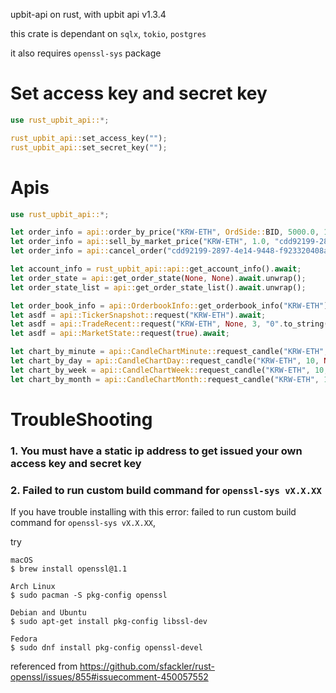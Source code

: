 upbit-api on rust, with upbit api v1.3.4

this crate is dependant on `sqlx`, `tokio`, `postgres`

it also requires `openssl-sys` package

# Set access key and secret key
```rust
use rust_upbit_api::*;

rust_upbit_api::set_access_key("");
rust_upbit_api::set_secret_key("");
```

# Apis
```rust
use rust_upbit_api::*;

let order_info = api::order_by_price("KRW-ETH", OrdSide::BID, 5000.0, 1_435_085.0, OrdType::LIMIT, None).await.unwrap();
let order_info = api::sell_by_market_price("KRW-ETH", 1.0, "cdd92199-2897-4e14-9448-f923320408ad").await;
let order_info = api::cancel_order("cdd92199-2897-4e14-9448-f923320408ad").await;

let account_info = rust_upbit_api::api::get_account_info().await;
let order_state = api::get_order_state(None, None).await.unwrap();
let order_state_list = api::get_order_state_list().await.unwrap();

let order_book_info = api::OrderbookInfo::get_orderbook_info("KRW-ETH").await;
let asdf = api::TickerSnapshot::request("KRW-ETH").await;
let asdf = api::TradeRecent::request("KRW-ETH", None, 3, "0".to_string(), None).await;
let asdf = api::MarketState::request(true).await;

let chart_by_minute = api::CandleChartMinute::request_candle("KRW-ETH", None, 50, CandleMinute::Min10).await.unwrap();
let chart_by_day = api::CandleChartDay::request_candle("KRW-ETH", 10, None, None).await;
let chart_by_week = api::CandleChartWeek::request_candle("KRW-ETH", 10, None).await;
let chart_by_month = api::CandleChartMonth::request_candle("KRW-ETH", 10, None).await;

```

# TroubleShooting

### 1. You must have a static ip address to get issued your own access key and secret key

### 2. Failed to run custom build command for `openssl-sys vX.X.XX`

If you have trouble installing with this error: failed to run custom build command for `openssl-sys vX.X.XX`, 

try
```
macOS
$ brew install openssl@1.1

Arch Linux
$ sudo pacman -S pkg-config openssl

Debian and Ubuntu
$ sudo apt-get install pkg-config libssl-dev

Fedora
$ sudo dnf install pkg-config openssl-devel
```
referenced from https://github.com/sfackler/rust-openssl/issues/855#issuecomment-450057552
